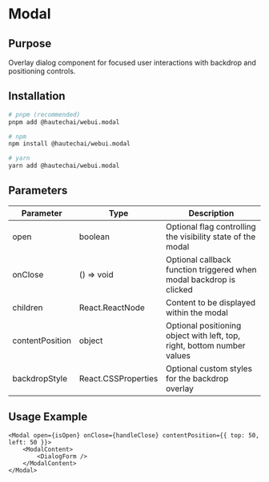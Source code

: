 # Modal

## Purpose

Overlay dialog component for focused user interactions with backdrop and positioning controls.

## Installation

```bash
# pnpm (recommended)
pnpm add @hautechai/webui.modal

# npm
npm install @hautechai/webui.modal

# yarn
yarn add @hautechai/webui.modal
```

## Parameters

| Parameter       | Type                | Description                                                             |
| --------------- | ------------------- | ----------------------------------------------------------------------- |
| open            | boolean             | Optional flag controlling the visibility state of the modal             |
| onClose         | () => void          | Optional callback function triggered when modal backdrop is clicked     |
| children        | React.ReactNode     | Content to be displayed within the modal                                |
| contentPosition | object              | Optional positioning object with left, top, right, bottom number values |
| backdropStyle   | React.CSSProperties | Optional custom styles for the backdrop overlay                         |

## Usage Example

```tsx
<Modal open={isOpen} onClose={handleClose} contentPosition={{ top: 50, left: 50 }}>
    <ModalContent>
        <DialogForm />
    </ModalContent>
</Modal>
```
